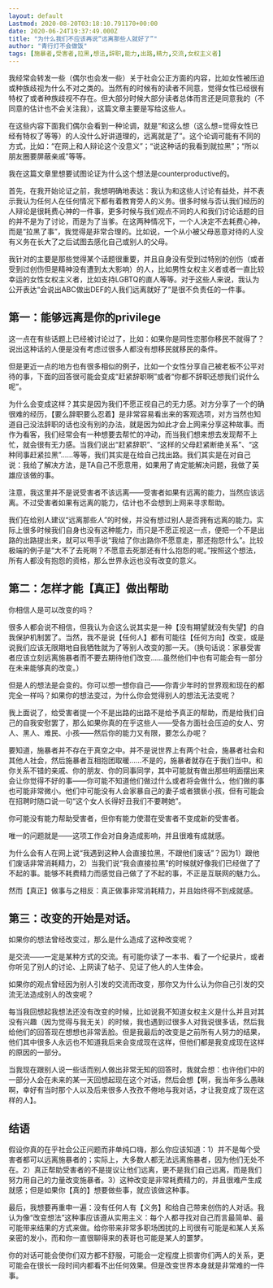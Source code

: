 ```yaml
---
layout: default
Lastmod: 2020-08-20T03:18:10.791170+00:00
date: 2020-06-24T19:37:49.000Z
title: "为什么我们不应该再说“远离那些人就好了”"
author: "青行灯不会做饭"
tags: [施暴者,受害者,拉黑,想法,辞职,能力,出路,精力,交流,女权主义者]
---
```


我经常会转发一些（偶尔也会发一些）关于社会公正方面的内容，比如女性被压迫或种族歧视为什么不对之类的。当然有的时候有的读者不同意，觉得女性已经很有特权了或者种族歧视不存在。但大部分时候大部分读者总体而言还是同意我的（不同意的估计也不会关注我），这篇文章主要是写给这些人。

在这些内容下面我们偶尔会看到一种论调，就是“和这么想（这么想=觉得女性已经有特权了等等）的人没什么好讲道理的，远离就是了”。这个论调可能有不同的方式，比如：“在网上和人辩论这个没意义”；“说这种话的我看到就拉黑”；“所以朋友圈要屏蔽亲戚”等等。

我在这篇文章里想要试图论证为什么这个想法是counterproductive的。

首先，在我开始论证之前，我想明确地表达：我认为和这些人讨论有益处，并不表示我认为任何人在任何情况下都有着教育旁人的义务。很多时候与否认我们经历的人辩论是很耗费心神的一件事，更多时候与我们观点不同的人和我们讨论话题的目的并不是为了讨论，而是为了当爹。在这两种情况下，一个人决定不去耗费心神，而是“拉黑了事”，我觉得是非常合理的。比如说，一个从小被父母恶意对待的人没有义务在长大了之后试图去感化自己或别人的父母。

我针对的主要是那些觉得某个话题很重要，并且自身没有受到过特别的创伤（或者受到过创伤但是精神没有遭到太大影响）的人，比如男性女权主义者或者一直比较幸运的女性女权主义者，比如支持LGBTQ的直人等等。对于这些人来说，我认为公开表达“会说出ABC做出DEF的人我们远离就好了”是很不负责任的一件事。

第一：能够远离是你的privilege
-------------------

这一点在有些话题上已经被讨论过了，比如：如果你是同性恋那你移民不就得了？说出这种话的人便是没有考虑过很多人都没有想移民就移民的条件。

但是更近一点的地方也有很多相似的例子，比如一个女性分享自己被老板不公平对待的事，下面的回答很可能会变成“赶紧辞职啊”或者“你都不辞职还想我们说什么呢”。

为什么会变成这样？其实是因为我们不愿正视自己的无力感。对方分享了一个的确很难的经历，【要么辞职要么忍着】是非常容易看出来的客观选项，对方当然也知道自己没法辞职的话也没有别的办法，就是因为如此才会上网来分享这种故事。而作为看客，我们经常会有一种想要去帮忙的冲动，而当我们想来想去发现帮不上忙，就会很有无力感。当我们说出“赶紧辞职”、“这样的父母赶紧断绝关系”、“这种同事赶紧拉黑”……等等，我们其实是在给自己找出路。我们其实是在对自己说：我给了解决方法，是TA自己不愿意用，如果用了肯定能解决问题，我做了英雄应该做的事。

注意，我这里并不是说受害者不该远离——受害者如果有远离的能力，当然应该远离。不过受害者如果有远离的能力，估计也不会想到上网来寻求帮助。

我们在给别人建议“远离那些人”的时候，并没有想过别人是否拥有远离的能力。实际上很多时候我们自身也没有这种能力，而只是不愿正视这一点，便把一个不是出路的出路提出来，就可以甩手说“我给了你出路你不愿意走，那还抱怨什么”。比较极端的例子是“大不了去死啊？不愿意去死那还有什么抱怨的呢。”按照这个想法，所有人都没有抱怨的资格，那么世界永远也没有改变的意义。

第二：怎样才能【真正】做出帮助
---------------

你相信人是可以改变的吗？

很多人都会说不相信，但我认为会这么说其实是一种【没有期望就没有失望】的自我保护机制罢了。当然，我不是说【任何人】都有可能往【任何方向】改变，或是说我们应该无限期地自我牺牲就为了等别人改变的那一天。（换句话说：家暴受害者应该立刻远离施暴者而不要去期待他们改变……虽然他们中也有可能会有一部分在未来能够真的改变。）

但是人的想法是会变的。你可以想一想你自己——你青少年时的世界观和现在的都完全一样吗？如果你的想法变过，为什么你会觉得别人的想法无法变呢？

我上面说了，给受害者提一个不是出路的出路不是给予真正的帮助，而是给我们自己的自我安慰罢了，那么如果你真的在乎这些人——受各方面社会压迫的女人、穷人、黑人、难民、小孩——然后你的能力又有限，要怎么办呢？

要知道，施暴者并不存在于真空之中。并不是说世界上有两个社会，施暴者社会和其他人社会，然后施暴者互相抱团取暖……不是的，施暴者就存在于我们当中。和你关系不错的亲戚、你的朋友、你的同事同学，其中可能就有做出那些明面摆出来会让你觉得不好的事——你可能不知道他们做过什么或者将会做什么，他们做的事也可能非常微小。他们中可能没有人会家暴自己的妻子或者猥亵小孩，但有可能会在招聘时随口说一句“这个女人长得好丑我们不要聘她”。

你可能没有能力帮助受害者，但你有能力使潜在受害者不变成新的受害者。

唯一的问题就是——这项工作会对自身造成影响，并且很难有成就感。

为什么会有人在网上说“我遇到这种人会直接拉黑，不跟他们废话”？因为1）跟他们废话非常消耗精力，2）当我们说“我会直接拉黑”的时候就好像我们已经做了了不起的事。能够不耗费精力而感觉自己做了了不起的事，不正是互联网的魅力么。

然而【真正】做事与之相反：真正做事非常消耗精力，并且始终得不到成就感。

第三：改变的开始是对话。
------------

如果你的想法曾经改变过，那么是什么造成了这种改变呢？

是交流——一定是某种方式的交流。有可能你读了一本书、看了一个纪录片，或者你听见了别人的讨论、上网读了帖子、见证了他人的人生体会。

如果你的观点曾经因为别人引发的交流而改变，那你又为什么认为你自己引发的交流无法造成别人的改变呢？

每当我回想起我想法还没有改变的时候，比如说我不知道女权主义是什么并且对其没有兴趣（因为觉得与我无关）的时候，我也遇到过很多人对我说很多话，然后我给他们的回答现在想想也非常丢脸。但是我最后的改变是之前所有人努力的结果，他们其中很多人永远也不知道我后来会变成现在这样，但他们都是我变成现在这样的原因的一部分。

当我现在跟别人说一些话而别人做出非常无知的回答时，我就会想：也许他们中的一部分人会在未来的某一天回想起现在这个对话，然后会想【啊，我当年多么愚昧啊，幸好有当时那个人以及后来很多人孜孜不倦地与我对话，才让我变成了现在这样的人】。

结语
--

假设你真的在乎社会公正问题而非单纯口嗨，那么你应该知道：1）并不是每个受害者都可以远离施暴者的；实际上，大多数人都无法远离施暴者，因为他们无处不在。2）真正帮助受害者的不是提议让他们远离，更不是我们自己远离，而是我们努力用自己的力量改变施暴者。3）这种改变是非常耗费精力的，并且很难产生成就感；但是如果你【真的】想要做些事，就应该做这种事。

最后，我想要再重申一遍：没有任何人有【义务】和给自己带来创伤的人对话。我认为像“改变想法”这种事应该遵从实用主义：每个人都寻找对自己而言最简单、最可能带来结果的方式来做。给你带来非常多职场困扰的上司很有可能是和某人关系亲密的发小，而和你一直很聊得来的表哥也可能是某人的噩梦。

你的对话可能会使你们双方都不舒服，可能会一定程度上损害你们两人的关系，更可能会在很长一段时间内都看不出任何效果。但是改变世界本身就是非常难的一件事。

